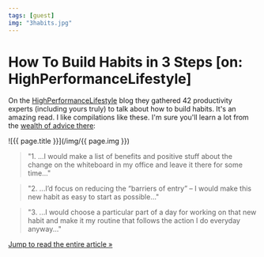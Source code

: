```yaml
---
tags: [guest]
img: "3habits.jpg"
---
```


# How To Build Habits in 3 Steps [on: HighPerformanceLifestyle]

On the [HighPerformanceLifestyle][s] blog they gathered 42 productivity experts (including yours truly) to talk about how to build habits. It's an amazing read. I like compilations like these. I'm sure you'll learn a lot from the [wealth of advice there][s]:

<!--More-->

![{{ page.title }}](/img/{{ page.img }})

> "1. ...I would make a list of benefits and positive stuff about the change on the whiteboard in my office and leave it there for some time..."

> "2. ...I’d focus on reducing the “barriers of entry” – I would make this new habit as easy to start as possible..."

> "3. ...I would choose a particular part of a day for working on that new habit and make it my routine that follows the action I do everyday anyway..."

[Jump to read the entire article »][s] 

[s]: http://blog.highperformancelifestyle.net/how-to-build-habits/
[iMagazine]: http://iMagazine.pl
[Nozbe]: http://nozbe.com/
[#iPadOnly]: https://michael.gratis/ipadonly/
[Productive! Magazine]: http://productivemag.com/

[n]: https://michael.gratis/nozbe